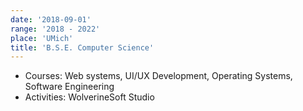 ```yaml
---
date: '2018-09-01'
range: '2018 - 2022'
place: 'UMich'
title: 'B.S.E. Computer Science'
---
```


- Courses: Web systems, UI/UX Development, Operating Systems, Software Engineering
- Activities: WolverineSoft Studio
